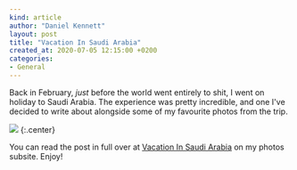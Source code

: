 ```yaml
---
kind: article
author: "Daniel Kennett"
layout: post
title: "Vacation In Saudi Arabia"
created_at: 2020-07-05 12:15:00 +0200
categories:
- General
---
```


Back in February, *just* before the world went entirely to shit, I went on holiday to Saudi Arabia. The experience was pretty incredible, and one I've decided to write about alongside some of my favourite photos from the trip.

<img src="/pictures/saudi-beetle.jpg" />
{:.center}

You can read the post in full over at [Vacation In Saudi Arabia](https://photos.ikennd.ac/vacation-in-saudi-arabia) on my photos subsite. Enjoy!
